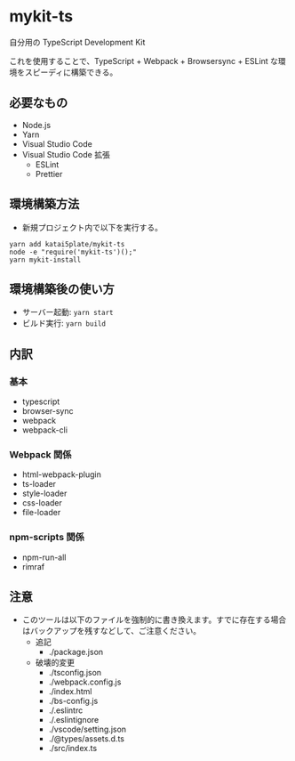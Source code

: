 # mykit-ts

自分用の TypeScript Development Kit

これを使用することで、TypeScript + Webpack + Browsersync + ESLint な環境をスピーディに構築できる。

## 必要なもの
- Node.js
- Yarn
- Visual Studio Code
- Visual Studio Code 拡張
  - ESLint
  - Prettier

## 環境構築方法
- 新規プロジェクト内で以下を実行する。
```
yarn add katai5plate/mykit-ts
node -e "require('mykit-ts')();"
yarn mykit-install
```

## 環境構築後の使い方
- サーバー起動: `yarn start`
- ビルド実行: `yarn build`

## 内訳

### 基本
- typescript
- browser-sync
- webpack
- webpack-cli

### Webpack 関係
- html-webpack-plugin
- ts-loader
- style-loader
- css-loader
- file-loader

### npm-scripts 関係
- npm-run-all
- rimraf

## 注意
- このツールは以下のファイルを強制的に書き換えます。すでに存在する場合はバックアップを残すなどして、ご注意ください。
  - 追記
    - ./package.json
  - 破壊的変更
    - ./tsconfig.json
    - ./webpack.config.js
    - ./index.html
    - ./bs-config.js
    - ./.eslintrc
    - ./.eslintignore
    - ./vscode/setting.json
    - ./@types/assets.d.ts
    - ./src/index.ts
